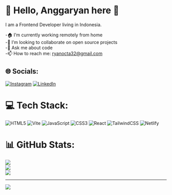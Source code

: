 # 💫 Hello, Anggaryan here 👋 

I am a Frontend Developer living in Indonesia.

-🏠 I’m currently working remotely from home<br>-👯 I’m looking to collaborate on open source projects<br>-💬 Ask me about code<br>-📫 How to reach me: ryanocta32@gmail.com



## 🌐 Socials:
[![Instagram](https://img.shields.io/badge/Instagram-%23E4405F.svg?logo=Instagram&logoColor=white)](https://instagram.com/https://www.instagram.com/anggaryan24/) [![LinkedIn](https://img.shields.io/badge/LinkedIn-%230077B5.svg?logo=linkedin&logoColor=white)](https://linkedin.com/in/https://www.linkedin.com/in/ryanocta/) 



# 💻 Tech Stack:
![HTML5](https://img.shields.io/badge/html5-%23E34F26.svg?style=for-the-badge&logo=html5&logoColor=white) ![Vite](https://img.shields.io/badge/vite-%23646CFF.svg?style=for-the-badge&logo=vite&logoColor=white) ![JavaScript](https://img.shields.io/badge/javascript-%23323330.svg?style=for-the-badge&logo=javascript&logoColor=%23F7DF1E) ![CSS3](https://img.shields.io/badge/css3-%231572B6.svg?style=for-the-badge&logo=css3&logoColor=white) ![React](https://img.shields.io/badge/react-%2320232a.svg?style=for-the-badge&logo=react&logoColor=%2361DAFB) ![TailwindCSS](https://img.shields.io/badge/tailwindcss-%2338B2AC.svg?style=for-the-badge&logo=tailwind-css&logoColor=white) ![Netlify](https://img.shields.io/badge/netlify-%23000000.svg?style=for-the-badge&logo=netlify&logoColor=#00C7B7)


# 📊 GitHub Stats:
![](https://github-readme-stats.vercel.app/api?username=Anggary4n&theme=dark&hide_border=false&include_all_commits=false&count_private=false)<br/>
![](https://github-readme-streak-stats.herokuapp.com/?user=Anggary4n&theme=dark&hide_border=false)<br/>
![](https://github-readme-stats.vercel.app/api/top-langs/?username=Anggary4n&theme=dark&hide_border=false&include_all_commits=false&count_private=false&layout=compact)

---
[![](https://visitcount.itsvg.in/api?id=Anggary4n&icon=0&color=0)](https://visitcount.itsvg.in)

<!-- Proudly created with GPRM ( https://gprm.itsvg.in ) -->
